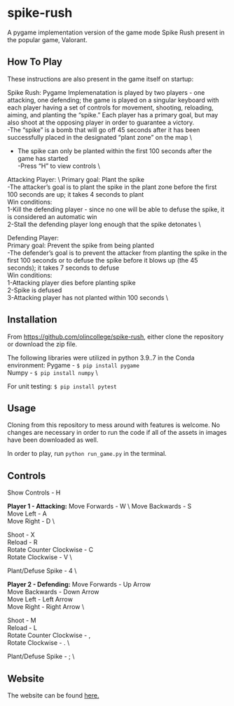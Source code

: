 # spike-rush

A pygame implementation version of the game mode Spike Rush present in the popular game, Valorant.

## How To Play
These instructions are also present in the game itself on startup:

Spike Rush: Pygame Implemenatation is played by two players - one attacking, one defending; the game is played on a singular keyboard with each player having a set of controls for movement, shooting, reloading, aiming, and planting the “spike.” Each player has a primary goal, but may also shoot at the opposing player in order to guarantee a victory. \
-The “spike” is a bomb that will go off 45 seconds after it has been successfully placed in the designated “plant zone” on the map \
- The spike can only be planted within the first 100 seconds after the game has started \
-Press “H” to view controls \

Attacking Player: \ 
Primary goal: Plant the spike \
-The attacker’s goal is to plant the spike in the plant zone before the first 100 seconds are up; it takes 4 seconds to plant \
Win conditions: \
1-Kill the defending player - since no one will be able to defuse the spike, it is considered an automatic win \
2-Stall the defending player long enough that the spike detonates \

Defending Player: \
Primary goal: Prevent the spike from being planted \
-The  defender’s goal is to prevent the attacker from planting the spike in the first 100 seconds or to defuse the spike before it blows up (the 45 seconds); it takes 7 seconds to defuse \
Win conditions: \
1-Attacking player dies before planting spike \
2-Spike is defused \
3-Attacking player has not planted within 100 seconds \

## Installation

From https://github.com/olincollege/spike-rush, either clone the repository or download the zip file.

The following libraries were utilized in python 3.9..7 in the Conda environment:
Pygame - ``$ pip install pygame`` \
Numpy - ``$ pip install numpy`` \

For unit testing:
``$ pip install pytest``

## Usage

Cloning from this repository to mess around with features is welcome. No changes are necessary in order to run the code if all of the assets in images have been downloaded as well.

In order to play, run ``python run_game.py`` in the terminal.

## Controls
Show Controls - H

**Player 1 - Attacking:**
Move Forwards - W \ 
Move Backwards - S \
Move Left - A \
Move Right - D \

Shoot - X \
Reload - R \
Rotate Counter Clockwise - C  \
Rotate Clockwise - V \

Plant/Defuse Spike - 4 \

**Player 2 - Defending:**
Move Forwards - Up Arrow \
Move Backwards - Down Arrow \
Move Left - Left Arrow \
Move Right - Right Arrow \

Shoot - M \
Reload - L \
Rotate Counter Clockwise - , \
Rotate Clockwise - . \

Plant/Defuse Spike - ; \

## Website
The website can be found [here.](https://glowing-carnival-60eeb349.pages.github.io/)